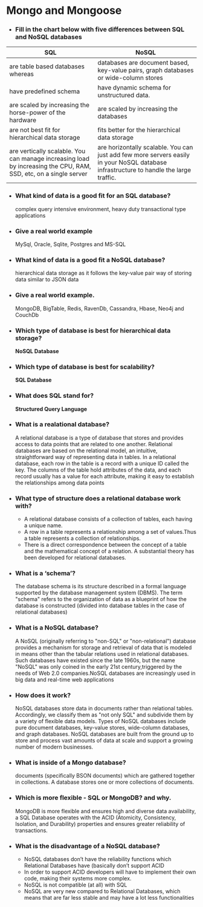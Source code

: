 # **Mongo and Mongoose**
* ### Fill in the chart below with five differences between SQL and NoSQL databases
 |   SQL | NoSQL |
 | --------| ------ |
 | are table based databases whereas | databases are document based, key-value pairs, graph databases or wide-column stores|
 |  have predefined schema |  have dynamic schema for unstructured data. |
 | are scaled by increasing the horse-power of the hardware | are scaled by increasing the databases || are good fit for the complex query intensive environment | are not good fit for complex queries |
 | are not best fit for hierarchical data storage | fits better for the hierarchical data storage | 
 | are vertically scalable. You can manage increasing load by increasing the CPU, RAM, SSD, etc, on a single server | are horizontally scalable. You can just add few more servers easily in your NoSQL database infrastructure to handle the large traffic. |

* ### What kind of data is a good fit for an SQL database?
    complex query intensive environment, heavy duty transactional type applications
* ### Give a real world example
     MySql, Oracle, Sqlite, Postgres and MS-SQL

* ### What kind of data is a good fit a NoSQL database?
    hierarchical data storage as it follows the key-value pair way of storing data similar to JSON data

* ### Give a real world example.
    MongoDB, BigTable, Redis, RavenDb, Cassandra, Hbase, Neo4j and CouchDb

* ### Which type of database is best for hierarchical data storage?
    **NoSQL Database**

* ### Which type of database is best for scalability?
    **SQL Database**


* ### What does SQL stand for?
    **Structured Query Language**

* ### What is a realational database?
    A relational database is a type of database that stores and provides access to data points that are related to one another. Relational databases are based on the relational model, an intuitive, straightforward way of representing data in tables. In a relational database, each row in the table is a record with a unique ID called the key. The columns of the table hold attributes of the data, and each record usually has a value for each attribute, making it easy to establish the relationships among data points

* ### What type of structure does a relational database work with?
    - A relational database consists of a collection of tables, each having a unique name.
    - A row in a table represents a relationship among a set of values.Thus a table represents a collection of relationships.
    - There is a direct correspondence between the concept of a table and the mathematical concept of a relation. A substantial theory has been developed for relational databases.

* ### What is a ‘schema’?
    The database schema is its structure described in a formal language supported by the database management system (DBMS). The term "schema" refers to the organization of data as a blueprint of how the database is constructed (divided into database tables in the case of relational databases)

* ### What is a NoSQL database?
    A NoSQL (originally referring to "non-SQL" or "non-relational") database provides a mechanism for storage and retrieval of data that is modeled in means other than the tabular relations used in relational databases. Such databases have existed since the late 1960s, but the name "NoSQL" was only coined in the early 21st century,triggered by the needs of Web 2.0 companies.NoSQL databases are increasingly used in big data and real-time web applications

* ### How does it work?
    NoSQL databases store data in documents rather than relational tables. Accordingly, we classify them as "not only SQL" and subdivide them by a variety of flexible data models. Types of NoSQL databases include pure document databases, key-value stores, wide-column databases, and graph databases. NoSQL databases are built from the ground up to store and process vast amounts of data at scale and support a growing number of modern businesses.
* ### What is inside of a Mongo database?
    documents (specifically BSON documents) which are gathered together in collections. A database stores one or more collections of documents.

* ### Which is more flexible - SQL or MongoDB? and why.
    MongoDB is more flexible and ensures high and diverse data availability, a SQL Database operates with the ACID (Atomicity, Consistency, Isolation, and Durability) properties and ensures greater reliability of transactions. 

* ### What is the disadvantage of a NoSQL database?
    - NoSQL databases don’t have the reliability functions which Relational Databases have (basically don’t support ACID
    - In order to support ACID developers will have to implement their own code, making their systems more complex.
    - NoSQL is not compatible (at all) with SQL
    - NoSQL are very new compared to Relational Databases, which means that are far less stable and may have a lot less functionalities

